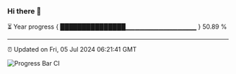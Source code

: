 ### Hi there 👋

⏳ Year progress { ███████████████▁▁▁▁▁▁▁▁▁▁▁▁▁▁▁ } 50.89 %

---

⏰ Updated on Fri, 05 Jul 2024 06:21:41 GMT

![Progress Bar CI](https://github.com/liununu/liununu/workflows/Progress%20Bar%20CI/badge.svg)
